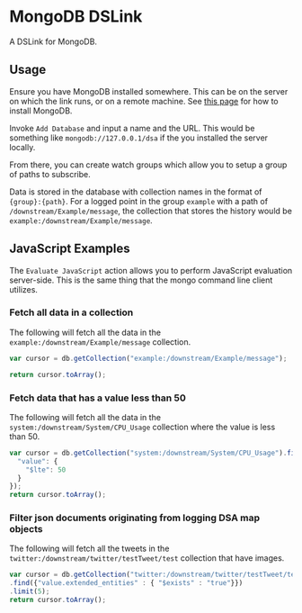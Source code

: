 # MongoDB DSLink

A DSLink for MongoDB.

## Usage

Ensure you have MongoDB installed somewhere. This can be on the server on which the link runs, or on a remote machine. See [this page](https://docs.mongodb.org/manual/installation/) for how to install MongoDB.

Invoke `Add Database` and input a name and the URL. This would be something like `mongodb://127.0.0.1/dsa` if the you installed the server locally.

From there, you can create watch groups which allow you to setup a group of paths to subscribe.

Data is stored in the database with collection names in the format of `{group}:{path}`.
For a logged point in the group `example` with a path of `/downstream/Example/message`, the collection that stores the history would be `example:/downstream/Example/message`.

## JavaScript Examples

The `Evaluate JavaScript` action allows you to perform JavaScript evaluation server-side.
This is the same thing that the mongo command line client utilizes.

### Fetch all data in a collection

The following will fetch all the data in the `example:/downstream/Example/message` collection.

```js
var cursor = db.getCollection("example:/downstream/Example/message");

return cursor.toArray();
```

### Fetch data that has a value less than 50

The following will fetch all the data in the `system:/downstream/System/CPU_Usage` collection where the value is less than 50.

```js
var cursor = db.getCollection("system:/downstream/System/CPU_Usage").find({
  "value": {
    "$lte": 50
  }
});
return cursor.toArray();
```
### Filter json documents originating from logging DSA map objects

The following will fetch all the tweets in the `twitter:/downstream/twitter/testTweet/test` collection that have images.

```js
var cursor = db.getCollection("twitter:/downstream/twitter/testTweet/test")
.find({"value.extended_entities" : { "$exists" : "true"}})
.limit(5);
return cursor.toArray();
```
